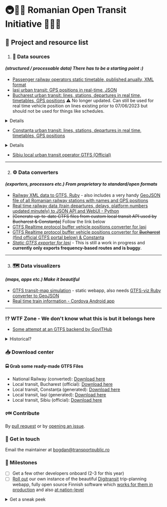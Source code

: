 # 🚇🚞🚌 Romanian Open Transit Initiative 🚋🚈🚡
## 📝 Project and resource list

1. ### 📎 Data sources
####  _(structured / processable data) There has to be a starting point :)_
* [Passenger railway operators static timetable, published anually, XML format](https://data.gov.ro/organization/sc-informatica-feroviara-sa)
* [Iași urban transit: GPS positions in real-time, JSON](https://gps.sctpiasi.ro/json)
* [Bucharest urban transit: lines, stations, departures in real time, timetables, GPS positions](https://info.stbsa.ro/rp/api/lines/)
  ⚠️ No longer updated. Can still be used for real time vehicle position on lines existing prior to 07/06/2023 but should not be used for things like schedules.
<details>
  <summary>Details</summary>
  
  ```
  https://info.stbsa.ro/rp/api/lines/
  https://info.stbsa.ro/rp/api/lines/:line_id/
  https://info.stbsa.ro/rp/api/lines/:line_id/direction/:direction_id
  https://info.stbsa.ro/rp/api/lines/:line_id/stops/:stop_id?lang=:lang_code
  https://info.stbsa.ro/rp/api/lines/:line_id/vehicles/:direction_id
  https://info.stbsa.ro/rp/api/notifications
  ```
  
  segment_path line shape is to be decoded with https://github.com/jieter/Leaflet.encoded
</details>

  * [Constanța urban transit: lines, stations, departures in real time, timetables, GPS positions](https://info.ctbus.ro/rp/api/lines/)

<details>
  <summary>Details</summary>
  
  ```
  https://info.ctbus.ro/rp/api/lines/
  https://info.ctbus.ro/rp/api/lines/:line_id/
  https://info.ctbus.ro/rp/api/lines/:line_id/direction/:direction_id
  https://info.ctbus.ro/rp/api/lines/:line_id/stops/:stop_id?lang=:lang_code
  https://info.ctbus.ro/rp/api/lines/:line_id/vehicles/:direction_id
  https://info.ctbus.ro/rp/api/notifications
  ```
  
  segment_path line shape is to be decoded with https://github.com/jieter/Leaflet.encoded
</details>

* [Sibiu local urban transit operator GTFS (Official)](https://www.tursib.ro/trasee/gtfs)

---
2. ### ⚙️ Data converters
#### _(exporters, processors etc.) From proprietary to standard/open formats_
* [Railway XML data to GTFS, Ruby](https://github.com/vasile/data.gov.ro-gtfs-exporter) - also includes a very handy [GeoJSON file of all Romanian railway stations with names and GPS positions](https://raw.githubusercontent.com/vasile/data.gov.ro-gtfs-exporter/master/cfr.webgis.ro/stops.geojson)
* [Real time railway data (train departures, delays, platform numbers updated minutely) to JSON API and WebUI - Python](https://github.com/FlashWebIT/cfr-iris-scraper)
* ~~[Generate up-to-date GTFS files from custom local transit API used by Bucharest & Constanța]~~ Follow the link below
* [GTFS Realtime protocol buffer vehicle positions converter for Iași](https://github.com/FlashWebIT/Iasi-GTFS-Realtime-Vehicle-Positions)
* [GTFS Realtime protocol buffer vehicle positions converter for ~~Bucharest~~ (find official GTFS portal below) & Constanța](https://github.com/FlashWebIT/Bucharest-Constanta-GTFS-Realtime-Vehicle-Positions)
* _[Static GTFS exporter for Iași](https://github.com/FlashWebIT/Iasi-GTFS-exporter)_ - This is still a work in progress and **currently only exports frequency-based  routes and is buggy**.

---
3. ### 🗺️ Data visualizers
#### _(maps, apps etc.) Make it beautiful_
* [GTFS transit-map simulation](https://github.com/vasile/transit-map) - static webapp, also needs [GTFS-viz Ruby converter to GeoJSON](https://github.com/vasile/GTFS-viz)
* [Real time train information - Cordova Android app](https://github.com/BodoMinea/InfoTren)

---

### ⁉️ WTF Zone - We don't know what this is but it belongs here
* [Some attempt at an GTFS backend by GovITHub](https://web.archive.org/web/20200911162006/https://github.com/gov-ithub/infotranspub-backend)
<details>
  <summary>Historical?</summary>
  Not relevant as data or install guides anymore, but interesting study materials on past projects:
  * https://github.com/cnicules/OTP-Buh/wiki (also check the code!)
</details>

### 📥 Download center
#### 🚍 Grab some ready-made GTFS Files
* National Railway (converted): [Download here](https://github.com/vasile/data.gov.ro-gtfs-exporter/tree/master/gtfs-out)
* Local transit, Bucharest (official): [Download here](https://gtfs.tpbi.ro/regional)
* Local transit, Constanța (generated): [Download here](https://external.gtfs.ro/constanta/)
* Local transit, Iași (generated): [Download here](https://github.com/FlashWebIT/Iasi-GTFS-Exporter/tree/master/output)
* Local transit, Sibiu (official): [Download here](https://www.tursib.ro/trasee/gtfs)

### 🕬 Contribute
By [pull request](CONTRIBUTING.md) or by [opening an issue](https://github.com/FlashWebIT/ROTI/issues/new).

### 📧 Get in touch
Email the maintainer at bogdan@transportpublic.ro

### 📅 Milestones
- [ ] Get a few other developers onboard (2-3 for this year)
- [ ] [Roll out](https://digitransit.fi/en/developers/) our own instance of the beautiful [Digitransit](https://github.com/HSLdevcom/digitransit/blob/master/Installation.md) trip-planning webapp, fully open source Finnish software which [works for them in production](https://reittiopas.hsl.fi/) and also [at nation-level](https://opas.matka.fi/)
<details>
  <summary>Get a sneak peek</summary>  

![Screenshot](https://github.com/FlashWebIT/Bucharest-GTFS-Exporter/raw/master/OTP.png "Screenshot")
![Screenshot](https://github.com/FlashWebIT/Bucharest-GTFS-Exporter/raw/master/OTP2.png "Screenshot")
</details>
